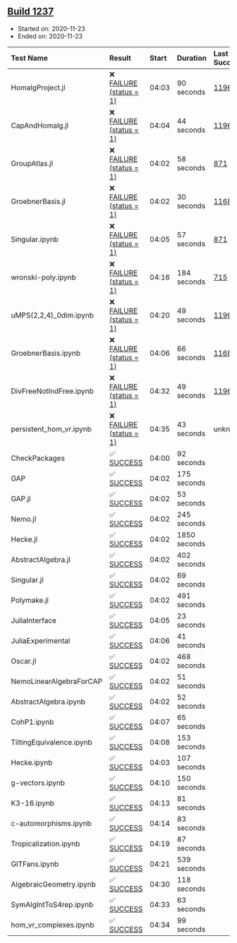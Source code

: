 ## [Build 1237](https://oscarci.mathematik.uni-kl.de/job/oscar-stable/1237/)

* Started on: 2020-11-23
* Ended on: 2020-11-23

| Test Name    | Result | Start | Duration | Last Success | First Failure |
|:-------------|:-------|:------|:---------|:-------------|:--------------|
| HomalgProject.jl | ❌ [FAILURE (status = 1)](https://oscarci.mathematik.uni-kl.de/job/oscar-stable/1237/artifact/logs/build-1237/HomalgProject.jl.log) | 04:03 | 90 seconds | [1196](https://oscarci.mathematik.uni-kl.de/job/oscar-stable/1196/) | [1197](https://oscarci.mathematik.uni-kl.de/job/oscar-stable/1197/) |
| CapAndHomalg.jl | ❌ [FAILURE (status = 1)](https://oscarci.mathematik.uni-kl.de/job/oscar-stable/1237/artifact/logs/build-1237/CapAndHomalg.jl.log) | 04:04 | 44 seconds | [1196](https://oscarci.mathematik.uni-kl.de/job/oscar-stable/1196/) | [1197](https://oscarci.mathematik.uni-kl.de/job/oscar-stable/1197/) |
| GroupAtlas.jl | ❌ [FAILURE (status = 1)](https://oscarci.mathematik.uni-kl.de/job/oscar-stable/1237/artifact/logs/build-1237/GroupAtlas.jl.log) | 04:02 | 58 seconds | [871](https://oscarci.mathematik.uni-kl.de/job/oscar-stable/871/) | [872](https://oscarci.mathematik.uni-kl.de/job/oscar-stable/872/) |
| GroebnerBasis.jl | ❌ [FAILURE (status = 1)](https://oscarci.mathematik.uni-kl.de/job/oscar-stable/1237/artifact/logs/build-1237/GroebnerBasis.jl.log) | 04:02 | 30 seconds | [1168](https://oscarci.mathematik.uni-kl.de/job/oscar-stable/1168/) | [1169](https://oscarci.mathematik.uni-kl.de/job/oscar-stable/1169/) |
| Singular.ipynb | ❌ [FAILURE (status = 1)](https://oscarci.mathematik.uni-kl.de/job/oscar-stable/1237/artifact/logs/build-1237/Singular.ipynb.log) | 04:05 | 57 seconds | [871](https://oscarci.mathematik.uni-kl.de/job/oscar-stable/871/) | [872](https://oscarci.mathematik.uni-kl.de/job/oscar-stable/872/) |
| wronski-poly.ipynb | ❌ [FAILURE (status = 1)](https://oscarci.mathematik.uni-kl.de/job/oscar-stable/1237/artifact/logs/build-1237/wronski-poly.ipynb.log) | 04:16 | 184 seconds | [715](https://oscarci.mathematik.uni-kl.de/job/oscar-stable/715/) | [716](https://oscarci.mathematik.uni-kl.de/job/oscar-stable/716/) |
| uMPS(2,2,4)_0dim.ipynb | ❌ [FAILURE (status = 1)](https://oscarci.mathematik.uni-kl.de/job/oscar-stable/1237/artifact/logs/build-1237/uMPS-2-2-4-_0dim.ipynb.log) | 04:20 | 49 seconds | [1196](https://oscarci.mathematik.uni-kl.de/job/oscar-stable/1196/) | [1197](https://oscarci.mathematik.uni-kl.de/job/oscar-stable/1197/) |
| GroebnerBasis.ipynb | ❌ [FAILURE (status = 1)](https://oscarci.mathematik.uni-kl.de/job/oscar-stable/1237/artifact/logs/build-1237/GroebnerBasis.ipynb.log) | 04:06 | 66 seconds | [1168](https://oscarci.mathematik.uni-kl.de/job/oscar-stable/1168/) | [1169](https://oscarci.mathematik.uni-kl.de/job/oscar-stable/1169/) |
| DivFreeNotIndFree.ipynb | ❌ [FAILURE (status = 1)](https://oscarci.mathematik.uni-kl.de/job/oscar-stable/1237/artifact/logs/build-1237/DivFreeNotIndFree.ipynb.log) | 04:32 | 49 seconds | [1196](https://oscarci.mathematik.uni-kl.de/job/oscar-stable/1196/) | [1197](https://oscarci.mathematik.uni-kl.de/job/oscar-stable/1197/) |
| persistent_hom_vr.ipynb | ❌ [FAILURE (status = 1)](https://oscarci.mathematik.uni-kl.de/job/oscar-stable/1237/artifact/logs/build-1237/persistent_hom_vr.ipynb.log) | 04:35 | 43 seconds | unknown | unknown |
| CheckPackages | ✅ [SUCCESS](https://oscarci.mathematik.uni-kl.de/job/oscar-stable/1237/artifact/logs/build-1237/CheckPackages.log) | 04:00 | 92 seconds |  |  |
| GAP | ✅ [SUCCESS](https://oscarci.mathematik.uni-kl.de/job/oscar-stable/1237/artifact/logs/build-1237/GAP.log) | 04:02 | 175 seconds |  |  |
| GAP.jl | ✅ [SUCCESS](https://oscarci.mathematik.uni-kl.de/job/oscar-stable/1237/artifact/logs/build-1237/GAP.jl.log) | 04:02 | 53 seconds |  |  |
| Nemo.jl | ✅ [SUCCESS](https://oscarci.mathematik.uni-kl.de/job/oscar-stable/1237/artifact/logs/build-1237/Nemo.jl.log) | 04:02 | 245 seconds |  |  |
| Hecke.jl | ✅ [SUCCESS](https://oscarci.mathematik.uni-kl.de/job/oscar-stable/1237/artifact/logs/build-1237/Hecke.jl.log) | 04:02 | 1850 seconds |  |  |
| AbstractAlgebra.jl | ✅ [SUCCESS](https://oscarci.mathematik.uni-kl.de/job/oscar-stable/1237/artifact/logs/build-1237/AbstractAlgebra.jl.log) | 04:02 | 402 seconds |  |  |
| Singular.jl | ✅ [SUCCESS](https://oscarci.mathematik.uni-kl.de/job/oscar-stable/1237/artifact/logs/build-1237/Singular.jl.log) | 04:02 | 69 seconds |  |  |
| Polymake.jl | ✅ [SUCCESS](https://oscarci.mathematik.uni-kl.de/job/oscar-stable/1237/artifact/logs/build-1237/Polymake.jl.log) | 04:02 | 491 seconds |  |  |
| JuliaInterface | ✅ [SUCCESS](https://oscarci.mathematik.uni-kl.de/job/oscar-stable/1237/artifact/logs/build-1237/JuliaInterface.log) | 04:05 | 23 seconds |  |  |
| JuliaExperimental | ✅ [SUCCESS](https://oscarci.mathematik.uni-kl.de/job/oscar-stable/1237/artifact/logs/build-1237/JuliaExperimental.log) | 04:06 | 41 seconds |  |  |
| Oscar.jl | ✅ [SUCCESS](https://oscarci.mathematik.uni-kl.de/job/oscar-stable/1237/artifact/logs/build-1237/Oscar.jl.log) | 04:02 | 468 seconds |  |  |
| NemoLinearAlgebraForCAP | ✅ [SUCCESS](https://oscarci.mathematik.uni-kl.de/job/oscar-stable/1237/artifact/logs/build-1237/NemoLinearAlgebraForCAP.log) | 04:02 | 51 seconds |  |  |
| AbstractAlgebra.ipynb | ✅ [SUCCESS](https://oscarci.mathematik.uni-kl.de/job/oscar-stable/1237/artifact/logs/build-1237/AbstractAlgebra.ipynb.log) | 04:02 | 52 seconds |  |  |
| CohP1.ipynb | ✅ [SUCCESS](https://oscarci.mathematik.uni-kl.de/job/oscar-stable/1237/artifact/logs/build-1237/CohP1.ipynb.log) | 04:07 | 65 seconds |  |  |
| TiltingEquivalence.ipynb | ✅ [SUCCESS](https://oscarci.mathematik.uni-kl.de/job/oscar-stable/1237/artifact/logs/build-1237/TiltingEquivalence.ipynb.log) | 04:08 | 153 seconds |  |  |
| Hecke.ipynb | ✅ [SUCCESS](https://oscarci.mathematik.uni-kl.de/job/oscar-stable/1237/artifact/logs/build-1237/Hecke.ipynb.log) | 04:03 | 107 seconds |  |  |
| g-vectors.ipynb | ✅ [SUCCESS](https://oscarci.mathematik.uni-kl.de/job/oscar-stable/1237/artifact/logs/build-1237/g-vectors.ipynb.log) | 04:10 | 150 seconds |  |  |
| K3-16.ipynb | ✅ [SUCCESS](https://oscarci.mathematik.uni-kl.de/job/oscar-stable/1237/artifact/logs/build-1237/K3-16.ipynb.log) | 04:13 | 81 seconds |  |  |
| c-automorphisms.ipynb | ✅ [SUCCESS](https://oscarci.mathematik.uni-kl.de/job/oscar-stable/1237/artifact/logs/build-1237/c-automorphisms.ipynb.log) | 04:14 | 83 seconds |  |  |
| Tropicalization.ipynb | ✅ [SUCCESS](https://oscarci.mathematik.uni-kl.de/job/oscar-stable/1237/artifact/logs/build-1237/Tropicalization.ipynb.log) | 04:19 | 87 seconds |  |  |
| GITFans.ipynb | ✅ [SUCCESS](https://oscarci.mathematik.uni-kl.de/job/oscar-stable/1237/artifact/logs/build-1237/GITFans.ipynb.log) | 04:21 | 539 seconds |  |  |
| AlgebraicGeometry.ipynb | ✅ [SUCCESS](https://oscarci.mathematik.uni-kl.de/job/oscar-stable/1237/artifact/logs/build-1237/AlgebraicGeometry.ipynb.log) | 04:30 | 118 seconds |  |  |
| SymAlgIntToS4rep.ipynb | ✅ [SUCCESS](https://oscarci.mathematik.uni-kl.de/job/oscar-stable/1237/artifact/logs/build-1237/SymAlgIntToS4rep.ipynb.log) | 04:33 | 63 seconds |  |  |
| hom_vr_complexes.ipynb | ✅ [SUCCESS](https://oscarci.mathematik.uni-kl.de/job/oscar-stable/1237/artifact/logs/build-1237/hom_vr_complexes.ipynb.log) | 04:34 | 99 seconds |  |  |
